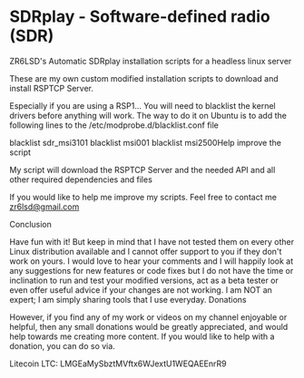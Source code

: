 # SDRplay - Software-defined radio (SDR)
ZR6LSD's Automatic SDRplay installation scripts for a headless linux server

These are my own custom modified installation scripts to download and install RSPTCP Server.

Especially if you are using a RSP1...
You will need to blacklist the kernel drivers before anything will work.
The way to do it on Ubuntu is to add the following lines to the /etc/modprobe.d/blacklist.conf file
 
blacklist sdr_msi3101
blacklist msi001
blacklist msi2500Help improve the script

My script will download the RSPTCP Server and the needed API and all other required dependencies and files

If you would like to help me improve my scripts. Feel free to contact me zr6lsd@gmail.com

Conclusion

Have fun with it! But keep in mind that I have not tested them on every other Linux distribution available and I cannot offer support to you if they don't work on yours. I would love to hear your comments and I will happily look at any suggestions for new features or code fixes but I do not have the time or inclination to run and test your modified versions, act as a beta tester or even offer useful advice if your changes are not working. I am NOT an expert; I am simply sharing tools that I use everyday.
Donations

However, if you find any of my work or videos on my channel enjoyable or helpful, then any small donations would be greatly appreciated, and would help towards me creating more content. If you would like to help with a donation, you can do so via.

Litecoin LTC: LMGEaMySbztMVftx6WJextU1WEQAEEnrR9





                                                  
                                                    
